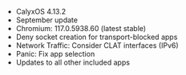 * CalyxOS 4.13.2
* September update
* Chromium: 117.0.5938.60 (latest stable)
* Deny socket creation for transport-blocked apps
* Network Traffic: Consider CLAT interfaces (IPv6)
* Panic: Fix app selection
* Updates to all other included apps
